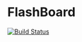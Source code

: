 # FlashBoard

[![Build Status](http://52.14.96.38:8080/buildStatus/icon?job=FlashBoard)](http://52.14.96.38:8080/job/FlashBoard/)
